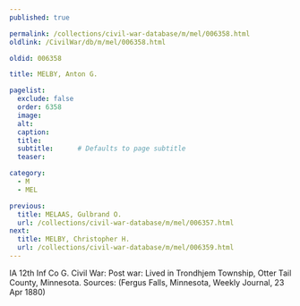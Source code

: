 ```yaml
---
published: true

permalink: /collections/civil-war-database/m/mel/006358.html
oldlink: /CivilWar/db/m/mel/006358.html

oldid: 006358

title: MELBY, Anton G.

pagelist:
  exclude: false
  order: 6358
  image: 
  alt:
  caption:
  title:
  subtitle:      # Defaults to page subtitle
  teaser:

category: 
  - M 
  - MEL

previous:
  title: MELAAS, Gulbrand O.
  url: /collections/civil-war-database/m/mel/006357.html  
next:
  title: MELBY, Christopher H.
  url: /collections/civil-war-database/m/mel/006359.html   
---
```

IA 12th Inf Co G. Civil War: Post war: Lived in Trondhjem Township, Otter Tail County, Minnesota. Sources: (Fergus Falls, Minnesota, Weekly Journal, 23 Apr 1880)